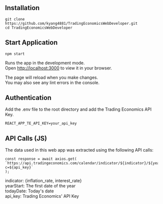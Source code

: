 ## Installation

````
git clone https://github.com/kyang4881/TradingEconomicsWebDeveloper.git
cd TradingEconomicsWebDeveloper
````

## Start Application

````
npm start
````

Runs the app in the development mode.\
Open [http://localhost:3000](http://localhost:3000) to view it in your browser.

The page will reload when you make changes.\
You may also see any lint errors in the console.

## Authentication

Add the .env file to the root directory and add the Trading Economics API Key.

````
REACT_APP_TE_API_KEY=your_api_key
````

## API Calls (JS)

The data used in this web app was extracted using the following API calls:

```` 
const response = await axios.get(
`https://api.tradingeconomics.com/calendar/indicator/${indicator}/${yearStart}/${todayDate}?c=${api_key}`
);
````

indicator: {inflation_rate, interest_rate} \
yearStart: The first date of the year \
todayDate: Today's date \
api_key: Trading Economics' API Key 

